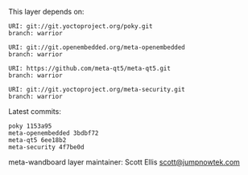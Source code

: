 This layer depends on:

    URI: git://git.yoctoproject.org/poky.git
    branch: warrior

    URI: git://git.openembedded.org/meta-openembedded
    branch: warrior

    URI: https://github.com/meta-qt5/meta-qt5.git
    branch: warrior

    URI: git://git.yoctoproject.org/meta-security.git
    branch: warrior

Latest commits:

    poky 1153a95
    meta-openembedded 3bdbf72
    meta-qt5 6ee18b2
    meta-security 4f7be0d

meta-wandboard layer maintainer: Scott Ellis <scott@jumpnowtek.com>
